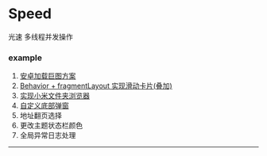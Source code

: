 # Speed
光速  多线程并发操作

### example
1. [安卓加载巨图方案](https://raw.githubusercontent.com/OnTheWay1991/res/master/android/20180829_安卓加载巨图方案.jpg)
2. [Behavior + fragmentLayout 实现滑动卡片(叠加)](https://raw.githubusercontent.com/OnTheWay1991/res/master/android/201808290801Behavior.png)
3. [实现小米文件夹浏览器](https://raw.githubusercontent.com/OnTheWay1991/res/master/android/20180829_0903_文件夹浏览器.png)
4. [自定义底部弹窗](https://raw.githubusercontent.com/OnTheWay1991/res/master/android/201808290902_自定义底部弹窗.png)
5. 地址翻页选择
6. 更改主题状态栏颜色
7. 全局异常日志处理




---------------------------------------------------------------
